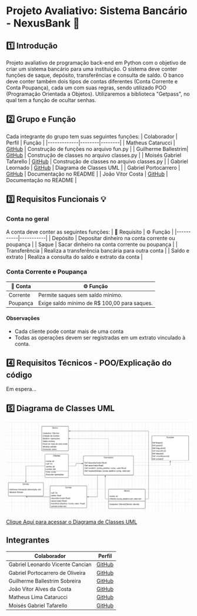 # Projeto Avaliativo: Sistema Bancário - NexusBank 💸
## 1️⃣ Introdução
Projeto avaliativo de programação back-end em Python com o objetivo de criar um sistema bancário para uma instituição. O sistema deve conter funções de saque, depósito, transferências e consulta de saldo. O banco deve conter também dois tipos de contas diferentes (Conta Corrente e Conta Poupança), cada um com suas regras, sendo utilizado POO (Programação Orientada a Objetos). Utilizaremos a biblioteca "Getpass", no qual tem a função de ocultar senhas.
## 2️⃣ Grupo e Função
Cada integrante do grupo tem suas seguintes funções:
| Colaborador | Perfil | Função |
|-------------|--------|--------|
| Matheus Catarucci | [GitHub](https://github.com/MatheusCatarucci) | Construção de funções no arquivo fun.py |
| Guilherme Ballestrim| [GitHub](https://github.com/GuilhermeBallestrim) | Construção de classes no arquivo classes.py |
| Moisés Gabriel Tafarello | [GitHub](https://github.com/MoisesTafarello) | Construção de classes no arquivo classes.py |
| Gabriel Leornado | [GitHub](https://github.com/GabrielLeonardoVC) | Diagrama de Classes UML |
| Gabriel Portocarrero | [GitHub](https://github.com/GabrielPortocarrero) | Documentação no README |
| João Vitor Costa  | [GitHub](https://github.com/Joaovacosta) | Documentação no README |
## 3️⃣ Requisitos Funcionais 💡
### Conta no geral
A conta deve conter as seguintes funções:
| 🧩 Requisito | ⚙ Função |
|-----------|-----------|
| Depósito | Depositar dinheiro na conta corrente ou poupança |
| Saque | Sacar dinheiro na conta corrente ou poupança |
| Transferência | Realiza a transferência bancária para outra conta |
| Saldo e extrato | Realiza a consulta do saldo e extrato da conta |
### Conta Corrente e Poupança
| 👥 Conta | ⚙ Função |
|---------|---------|
| Corrente | Permite saques sem saldo mínimo. |
| Poupança | Exige saldo mínimo de R$ 100,00 para saques. |
#### Observações
- Cada cliente pode contar mais de uma conta
- Todas as operações devem ser registradas em um extrato vinculado à conta.

## 4️⃣ Requisitos Técnicos - POO/Explicação do código
Em espera...

## 5️⃣ Diagrama de Classes UML

![alt text](image-1.png)

[Clique Aqui para acessar o Diagrama de Classes UML](https://lucid.app/lucidchart/fea066e8-6598-4cda-8514-896bf2a63cd4/edit?invitationId=inv_adee2969-7860-4abe-8ec9-08f3c9c67542&page=0_0#)

## Integrantes

| Colaborador | Perfil |
|-------------|--------|
| Gabriel Leonardo Vicente Cancian | [GitHub](https://github.com/GabrielLeonardoVC) |
| Gabriel Portocarrero de Oliveira | [GitHub](https://github.com/GabrielPortocarrero) |
| Guilherme Ballestrim Sobreira | [GitHub](https://github.com/GuilhermeBallestrim) |
| João Vitor Alves da Costa  | [GitHub](https://github.com/Joaovacosta) |
| Matheus Lima Catarucci | [GitHub](https://github.com/MatheusCatarucci) |
| Moisés Gabriel Tafarello | [GitHub](https://github.com/MoisesTafarello) |



